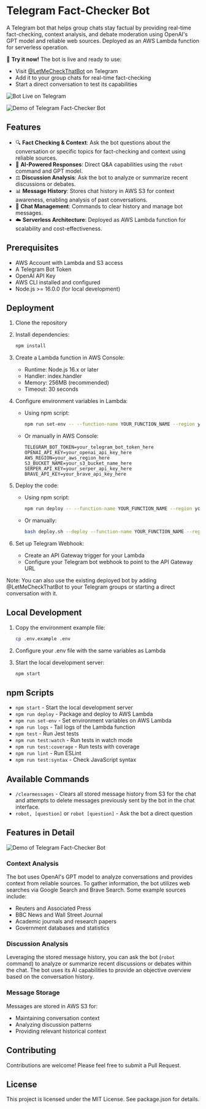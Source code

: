 # Telegram Fact-Checker Bot

A Telegram bot that helps group chats stay factual by providing real-time fact-checking, context analysis, and debate moderation using OpenAI's GPT model and reliable web sources. Deployed as an AWS Lambda function for serverless operation.

🤖 **Try it now!** The bot is live and ready to use:
- Visit [@LetMeCheckThatBot](https://t.me/LetMeCheckThatBot) on Telegram
- Add it to your group chats for real-time fact-checking
- Start a direct conversation to test its capabilities

![Bot Live on Telegram](assets/livedemo.png)

![Demo of Telegram Fact-Checker Bot](assets/demo.png)

## Features

- 🔍 **Fact Checking & Context**: Ask the bot questions about the conversation or specific topics for fact-checking and context using reliable sources.
- 🤖 **AI-Powered Responses**: Direct Q&A capabilities using the `robot` command and GPT model.
- ⚖️ **Discussion Analysis**: Ask the bot to analyze or summarize recent discussions or debates.
- 📊 **Message History**: Stores chat history in AWS S3 for context awareness, enabling analysis of past conversations.
- 🧹 **Chat Management**: Commands to clear history and manage bot messages.
- ☁️ **Serverless Architecture**: Deployed as AWS Lambda function for scalability and cost-effectiveness.

## Prerequisites

- AWS Account with Lambda and S3 access
- A Telegram Bot Token
- OpenAI API Key
- AWS CLI installed and configured
- Node.js >= 16.0.0 (for local development)

## Deployment

1. Clone the repository
2. Install dependencies:
   ```bash
   npm install
   ```
3. Create a Lambda function in AWS Console:
   - Runtime: Node.js 16.x or later
   - Handler: index.handler
   - Memory: 256MB (recommended)
   - Timeout: 30 seconds

4. Configure environment variables in Lambda:
   - Using npm script:
     ```bash
     npm run set-env -- --function-name YOUR_FUNCTION_NAME --region your-region
     ```
   - Or manually in AWS Console:
     ```env
     TELEGRAM_BOT_TOKEN=your_telegram_bot_token_here
     OPENAI_API_KEY=your_openai_api_key_here
     AWS_REGION=your_aws_region_here
     S3_BUCKET_NAME=your_s3_bucket_name_here
     SERPER_API_KEY=your_serper_api_key_here
     BRAVE_API_KEY=your_brave_api_key_here
     ```

5. Deploy the code:
   - Using npm script:
     ```bash
     npm run deploy -- --function-name YOUR_FUNCTION_NAME --region your-region
     ```
   - Or manually:
     ```bash
     bash deploy.sh --deploy --function-name YOUR_FUNCTION_NAME --region your-region
     ```

6. Set up Telegram Webhook:
   - Create an API Gateway trigger for your Lambda
   - Configure your Telegram bot webhook to point to the API Gateway URL

Note: You can also use the existing deployed bot by adding @LetMeCheckThatBot to your Telegram groups or starting a direct conversation with it.

## Local Development

1. Copy the environment example file:
   ```bash
   cp .env.example .env
   ```

2. Configure your .env file with the same variables as Lambda

3. Start the local development server:
   ```bash
   npm start
   ```

## npm Scripts

- `npm start` - Start the local development server
- `npm run deploy` - Package and deploy to AWS Lambda
- `npm run set-env` - Set environment variables on AWS Lambda
- `npm run logs` - Tail logs of the Lambda function
- `npm test` - Run Jest tests
- `npm run test:watch` - Run tests in watch mode
- `npm run test:coverage` - Run tests with coverage
- `npm run lint` - Run ESLint
- `npm run test:syntax` - Check JavaScript syntax

## Available Commands

- `/clearmessages` - Clears all stored message history from S3 for the chat and attempts to delete messages previously sent by the bot in the chat interface.
- `robot, [question]` or `robot [question]` - Ask the bot a direct question

## Features in Detail

![Demo of Telegram Fact-Checker Bot](assets/demo2.png)

### Context Analysis
The bot uses OpenAI's GPT model to analyze conversations and provides context from reliable sources. To gather information, the bot utilizes web searches via Google Search and Brave Search. Some example sources include:
- Reuters and Associated Press
- BBC News and Wall Street Journal
- Academic journals and research papers
- Government databases and statistics

### Discussion Analysis
Leveraging the stored message history, you can ask the bot (`robot` command) to analyze or summarize recent discussions or debates within the chat. The bot uses its AI capabilities to provide an objective overview based on the conversation history.

### Message Storage
Messages are stored in AWS S3 for:
- Maintaining conversation context
- Analyzing discussion patterns
- Providing relevant historical context

## Contributing

Contributions are welcome! Please feel free to submit a Pull Request.

## License

This project is licensed under the MIT License. See package.json for details.